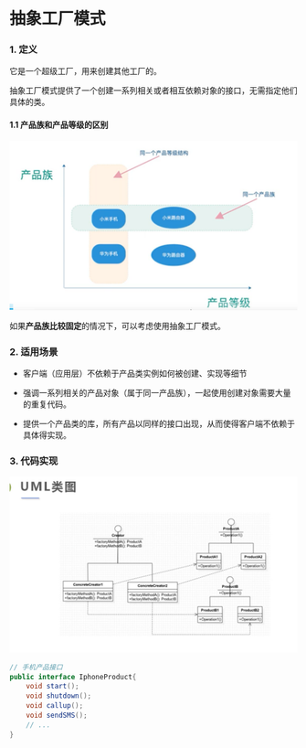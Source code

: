 # 抽象工厂模式

### 1. 定义

它是一个超级工厂，用来创建其他工厂的。

抽象工厂模式提供了一个创建一系列相关或者相互依赖对象的接口，无需指定他们具体的类。

#### 1.1 产品族和产品等级的区别

![](assets/2022-06-29-21-46-43-image.png)

如果**产品族比较固定**的情况下，可以考虑使用抽象工厂模式。

### 2. 适用场景

- 客户端（应用层）不依赖于产品类实例如何被创建、实现等细节

- 强调一系列相关的产品对象（属于同一产品族），一起使用创建对象需要大量的重复代码。

- 提供一个产品类的库，所有产品以同样的接口出现，从而使得客户端不依赖于具体得实现。

### 3. 代码实现

![](assets/2022-06-30-10-36-01-image.png)



```java
// 手机产品接口
public interface IphoneProduct{
    void start();    
    void shutdown();
    void callup();
    void sendSMS();
    // ...
}
```


